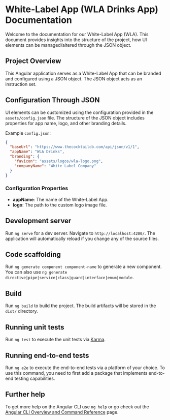 # White-Label App (WLA Drinks App) Documentation

Welcome to the documentation for our White-Label App (WLA). This document provides insights into the structure of the project, how UI elements can be managed/altered through the JSON object.

## Project Overview

This Angular application serves as a White-Label App that can be branded and configured using a JSON object. The JSON object acts as an instruction set.

## Configuration Through JSON

UI elements can be customized using the configuration provided in the `assets/config.json` file. The structure of the JSON object includes properties for app name, logo, and other branding details.

Example `config.json`:

```json
{
  "baseUrl": "https://www.thecocktaildb.com/api/json/v1/1",
  "appName": "WLA Drinks",
  "branding": {
    "favicon": "assets/logos/wla-logo.png",
    "companyName": "White Label Company"
  }
}
```

### Configuration Properties

- **appName**: The name of the White-Label App.
- **logo**: The path to the custom logo image file.

## Development server

Run `ng serve` for a dev server. Navigate to `http://localhost:4200/`. The application will automatically reload if you change any of the source files.

## Code scaffolding

Run `ng generate component component-name` to generate a new component. You can also use `ng generate directive|pipe|service|class|guard|interface|enum|module`.

## Build

Run `ng build` to build the project. The build artifacts will be stored in the `dist/` directory.

## Running unit tests

Run `ng test` to execute the unit tests via [Karma](https://karma-runner.github.io).

## Running end-to-end tests

Run `ng e2e` to execute the end-to-end tests via a platform of your choice. To use this command, you need to first add a package that implements end-to-end testing capabilities.

## Further help

To get more help on the Angular CLI use `ng help` or go check out the [Angular CLI Overview and Command Reference](https://angular.io/cli) page.
